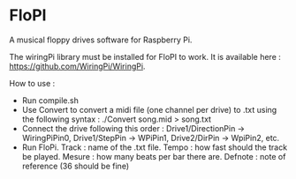 FloPI
=====

A musical floppy drives software for Raspberry Pi.

The wiringPi library must be installed for FloPI to work.
It is available here : https://github.com/WiringPi/WiringPi.

How to use :
- Run compile.sh
- Use Convert to convert a midi file (one channel per drive) to .txt using the following syntax : 
	./Convert song.mid > song.txt
- Connect the drive following this order :
	Drive1/DirectionPin -> WiringPiPin0, Drive1/StepPin -> WPiPin1, Drive2/DirPin -> WpiPin2, etc.
- Run FloPi. Track : name of the .txt file. Tempo : how fast should the track be played. Mesure : how many beats per bar there are. Defnote : note of reference (36 should be fine)
